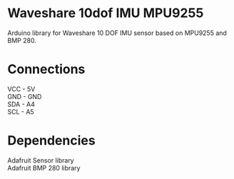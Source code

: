 # Waveshare 10dof IMU MPU9255

Arduino library for Waveshare 10 DOF IMU sensor based on MPU9255 and BMP 280.

# Connections

VCC -  5V  
GND - GND  
SDA -  A4  
SCL -  A5  

# Dependencies

Adafruit Sensor library  
Adafruit BMP 280 library
